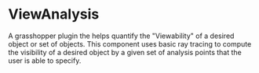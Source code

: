 # ViewAnalysis

A grasshopper plugin the helps quantify the "Viewability" of a desired object or set of objects. This component uses basic ray tracing to compute the visibility of a desired object by a given set of analysis points that the user is able to specify.
